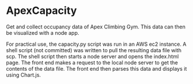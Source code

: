 # ApexCapacity

Get and collect occupancy data of Apex Climbing Gym. This data can then be visualized with a node app. 

For practical use, the capacity.py script was run in an AWS ec2 instance. A shell script (not committed) was written to pull the resulting data file with scp. The shell script then starts a node server and opens the index.html page. The front end makes a request to the local node server to get the contents of the data file. The front end then parses this data and displays it using Chart.js.